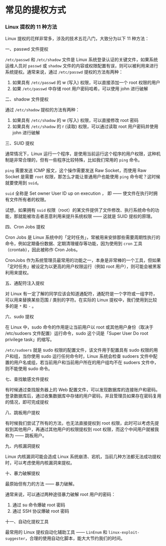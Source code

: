 # 常见的提权方式

### Linux 提权的 11 种方法

Linux 提权的花样非常多，涉及的技术五花八门，大致分为以下 11 种方法：

一、passwd 文件提权

`/etc/passwd` 和 `/etc/shadow` 文件是 Linux 系统登录认证的关键文件，如果系统运维人员对 `passwd` 或 `shadow` 文件的内容或权限配置有误，则可以被利用来进行系统提权。通常来说，通过 `/etc/passwd` 提权的方法有两种：

1. 如果具有 `/etc/passwd` 的 w (写入) 权限，可以直接添加一个 root 权限的用户
2. 如果 `/etc/passwd` 中存储 root 用户密码哈希，可以使用 john 进行破解

二、shadow 文件提权

通过 `/etc/shadow` 提权的方法有两种：

1. 如果具有 `/etc/shadow` 的 w (写入) 权限，可以直接修改 root 密码
2. 如果具有 `/etc/shadow` 的 r (读取) 权限，可以通过读取 root 用户密码并使用 john 进行破解

三、SUID 提权

通常情况下，Linux 运行一个程序，是使用当前运行这个程序的用户权限，这种机制是非常合理的，但有一些程序比较特殊，比如我们常用的 `ping` 命令。

`ping` 需要发送 ICMP 报文，这个操作需要发送 Raw Socket，而使用 Raw Socket 是需要 `root` 权限，那怎么才能让普通用户也能使用 `ping` 命令呢？这时候就要使用到 `suid`。

`suid` 全称是 Set owner User ID up on execution ， 即 —— 使文件在执行时拥有文件所有者的权限。

试想，如果拥有 `suid` 权限（root）的某文件提供了文件修改、执行系统命令的功能，那就能被攻击者恶意利用来提升系统权限 —— 这就是 SUID 提权的原理。

四、Cron Jobs 提权

Cron Jobs 是 Linux 系统中的「定时任务」，常被用来安排那些需要周期性执行的命令，例如定期备份数据、定期清理缓存等功能，因为使用到 `cron` 工具（crontab），因此被称作 Cron Jobs。

CronJobs 作为系统管理员最常用的功能之一，本身是非常棒的一个工具，但如果「定时任务」被设定为以更高的用户权限运行（例如 root 用户），则可能会被黑客利用来提权。

五、通配符注入提权

对 Linux 有一定了解的同学应该会知道通配符，通配符是一个字符或一组字符，可以用来替换某些范围 / 类别的字符。在实际的 Linux 提权中，我们使用到比较多的是 `*` 和 `-` 。

六、sudo 提权

在 Linux 中，sudo 命令的作用是让当前用户以 root 或其他用户身份（取决于 /etc/sudoers 文件配置）运行命令，sudo 这个词是「Super User Do root privilege task」的缩写。

`/etc/sudoers` 就是 sudo 权限的配置文件，该文件用于配置具有 sudo 权限的用户和组，当你使用 sudo 运行任何命令时，Linux 系统会检查 sudoers 文件中配置的用户名或组，若当前用户和当前用户所在的用户组均不在 sudoers 文件中，则不能使用 sudo 命令。

七、查找敏感文件提权

有时候通过查找服务器上的 Web 配置文件，可以发现数据库的连接账户和密码。登录数据库后，通过收集数据库中存储的用户密码，并且管理员如果存在密码复用的情况，即可完成提权

八、跳板用户提权

有时候我们尝试了所有的方法，也无法直接提权到 root 权限，此时可以考虑先提权到其他用户，再通过其他用户的权限提权到 root 权限，而这个中间用户就被我称为 —— 跳板用户。

九、内核漏洞提权

Linux 内核漏洞可能会造成 Linux 系统崩溃、宕机，当前几种方法都无法成功提权时，可以考虑使用内核漏洞来提权。

十、暴力破解提权

最原始但有力的方法 —— 暴力破解。

通常来说，可以通过两种途径暴力破解 root 用户的密码：

1. 通过 su 命令爆破 root 密码
2. 通过 SSH 协议爆破 root 密码

十一、自动化提权工具

最常用的 Linux 提权自动化辅助工具 —— `LinEnum` 和 `linux-exploit-suggester`，合理的使用自动化脚本，能大大节约我们的时间。
